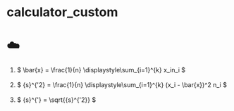 # calculator_custom

# :cloud:
1. $ \bar{x} = \frac{1}{n} \displaystyle\sum_{i=1}^{k} x_in_i $ <br><br>
1. $ {s}^{'2} = \frac{1}{n} \displaystyle\sum_{i=1}^{k} (x_i - \bar{x})^2 n_i $ <br><br>
1. $ {s}^{'} = \sqrt{{s}^{'2}} $